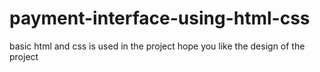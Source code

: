 # payment-interface-using-html-css
basic html and css is used in the project
hope you like the design of the project
